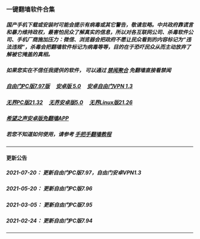 ### 一键翻墙软件合集

##### 国产手机下载或安装时可能会提示有病毒或其它警告，敬请忽略。中共政府靠谎言和暴力维持政权，最害怕民众了解真实的信息，所以对各互联网公司、杀毒软件公司、手机厂商施加压力：微信、浏览器会把政府不愿让民众看到的内容标记为“违法违规”，杀毒会把翻墙软件标记为病毒等等，目的在于恐吓民众从而主动放弃了解被它掩盖的真相。

##### 如果您实在不信任我提供的软件， 可以通过 [禁闻聚合](https://github.com/gfw-breaker/banned-news3/blob/master/README.md) 免翻墙直接看禁闻


##### <a href="http://78.141.195.254:10000/videos/sw/fg797p.zip" targe="_blank">自由门PC版7.97版</a> &nbsp;  &nbsp; <a href="http://78.141.195.254:10000/videos/sw/fgma50.apk" targe="_blank">安卓版 5.0</a>  &nbsp;  &nbsp; <a href="http://78.141.195.254:10000/videos/sw/fgvpn.apk" targe="_blank">安卓自由门VPN 1.3</a>

##### <a href="http://78.141.195.254:10000/videos/sw/u2132.exe" targe="_blank">无界PC版21.32</a> &nbsp;  &nbsp; <a href="http://78.141.195.254:10000/videos/sw/um.apk" targe="_blank">无界安卓版5.0</a> &nbsp;  &nbsp; <a href="http://78.141.195.254:10000/videos/sw/u2126" targe="_blank">无界Linux版21.26</a>

##### <a href="http://78.141.195.254:10000/videos/sw/oHopea.apk" targe="_blank">希望之声安卓版免翻墙APP</a>

##### 若您不知道如何使用，请参考 [手把手翻墙教程](https://github.com/gfw-breaker/guides/wiki)


-----
#### 更新公告

##### 2021-07-20： 更新自由门PC版7.97，自由门安卓VPN1.3
##### 2021-05-20： 更新自由门PC版7.96
##### 2021-03-05： 更新自由门PC版7.95
##### 2021-02-24： 更新自由门PC版7.94


----

<img src='http://gfw-breaker.win/nogfw.md' width='0px' height='0px'/>

